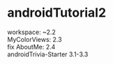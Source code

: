 # androidTutorial2

workspace: ~2.2  
MyColorViews: 2.3  
fix AboutMe: 2.4  
androidTrivia-Starter 3.1-3.3  

